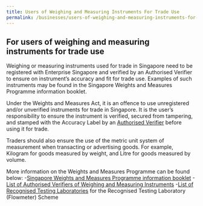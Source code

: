 ```yaml
---
title: Users of Weighing and Measuring Instruments For Trade Use
permalink: /businesses/users-of-weighing-and-measuring-instruments-for-trade use
---
```

## For users of weighing and measuring instruments for trade use

Weighing or measuring instruments used for trade in Singapore need to be registered with Enterprise Singapore and verified by an Authorised Verifier to ensure on instrument’s accuracy and fit for trade use. Examples of such instruments may be found in the Singapore Weights and Measures Programme information booklet.

Under the Weights and Measures Act, it is an offence to use unregistered and/or unverified instruments for trade in Singapore. It is the user’s responsibility to ensure the instrument is verified, secured from tampering, and stamped with the Accuracy Label by an [Authorised Verifier](/files/businesses/authorised-verifiers-list.pdf) before using it for trade.

Traders should also ensure the use of the metric unit system of measurement when transacting or advertising goods. For example, Kilogram for goods measured by weight, and Litre for goods measured by volume.

More information on the Weights and Measures Programme can be found below:
-[Singapore Weights and Measures Programme information booklet](/files/businesses/wmo_info_booklet.pdf)
-[List of Authorised Verifiers of Weighing and Measuring Instruments](/files/businesses/authorised-verifiers-list.pdf)
-[List of Recognised Testing Laboratories](/files/businesses/list_of_rtl.pdf) for the Recognised Testing Laboratory (Flowmeter) Scheme 

